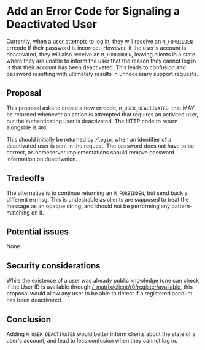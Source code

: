 # Add an Error Code for Signaling a Deactivated User

Currently, when a user attempts to log in, they will receive an `M_FORBIDDEN`
errcode if their password is incorrect. However, if the user's account is
deactivated, they will also receive an `M_FORBIDDEN`, leaving clients in a
state where they are unable to inform the user that the reason they cannot
log in is that their account has been deactivated. This leads to confusion
and password resetting with ultimately results in unnecessary support
requests.

## Proposal

This proposal asks to create a new errcode, `M_USER_DEACTIVATED`, that MAY be
returned whenever an action is attempted that requires an activited user, but
the authenticating user is deactivated. The HTTP code to return alongside is
`403`.

This should initially be returned by `/login`, when an identifier of a
deactivated user is sent in the request. The password does not have to be
correct, as homeserver implementations should remove password information on
deactivation.

## Tradeoffs

The alternative is to continue returning an `M_FORBIDDEN`, but send back a
different errmsg. This is undesirable as clients are supposed to treat the
message as an opaque string, and should not be performing any
pattern-matching on it.

## Potential issues

None

## Security considerations

While the existence of a user was already public knowledge (one can check if
the User ID is available through
[/_matrix/client/r0/register/available](https://matrix.org/docs/spec/client_server/r0.5.0#get-matrix-client-r0-register-available),
this proposal would allow any user to be able to detect if a registered
account has been deactivated.

## Conclusion

Adding `M_USER_DEACTIVATED` would better inform clients about the state of a
user's account, and lead to less confusion when they cannot log in.
